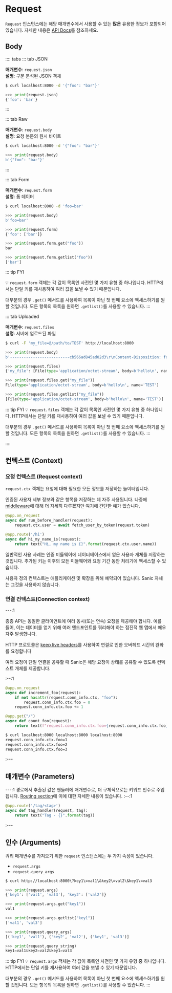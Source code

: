 # Request

`Request` 인스턴스에는 해당 매개변수에서 사용할 수 있는 **많은** 유용한 정보가 포함되어 있습니다. 자세한 내용은 [API Docs](https://sanic.readthedocs.io/)를 참조하세요.

## Body

:::: tabs
::: tab JSON

**매개변수**: `request.json`  
**설명**: 구문 분석된 JSON 객체

```bash
$ curl localhost:8000 -d '{"foo": "bar"}'
```

```python
>>> print(request.json)
{'foo': 'bar'}
```
:::

::: tab Raw

**매개변수**: `request.body`  
**설명**: 요청 본문의 원시 바이트

```bash
$ curl localhost:8000 -d '{"foo": "bar"}'
```

```python
>>> print(request.body)
b'{"foo": "bar"}'
```
:::

::: tab Form

**매개변수**: `request.form`  
**설명**: 폼 데이터

```bash
$ curl localhost:8000 -d 'foo=bar'
```

```python
>>> print(request.body)
b'foo=bar'

>>> print(request.form)
{'foo': ['bar']}

>>> print(request.form.get("foo"))
bar

>>> print(request.form.getlist("foo"))
['bar']
```

::: tip FYI

:bulb: `request.form` 객체는 각 값이 목록인 사전인 몇 가지 유형 중 하나입니다. HTTP에서는 단일 키를 재사용하여 여러 값을 보낼 수 있기 때문입니다.  

대부분의 경우 `.get()` 메서드를 사용하여 목록이 아닌 첫 번째 요소에 액세스하기를 원할 것입니다. 모든 항목의 목록을 원하면 `.getlist()`를 사용할 수 있습니다.
:::

::: tab Uploaded

**매개변수**: `request.files`  
**설명**: 서버에 업로드된 파일

```bash
$ curl -F 'my_file=@/path/to/TEST' http://localhost:8000
```

```python
>>> print(request.body)
b'--------------------------cb566ad845ad02d3\r\nContent-Disposition: form-data; name="my_file"; filename="TEST"\r\nContent-Type: application/octet-stream\r\n\r\nhello\n\r\n--------------------------cb566ad845ad02d3--\r\n'

>>> print(request.files)
{'my_file': [File(type='application/octet-stream', body=b'hello\n', name='TEST')]}

>>> print(request.files.get("my_file"))
File(type='application/octet-stream', body=b'hello\n', name='TEST')

>>> print(request.files.getlist("my_file"))
[File(type='application/octet-stream', body=b'hello\n', name='TEST')]
```
::: tip FYI
:bulb: `request.files` 객체는 각 값이 목록인 사전인 몇 가지 유형 중 하나입니다. HTTP에서는 단일 키를 재사용하여 여러 값을 보낼 수 있기 때문입니다.  

대부분의 경우 `.get()` 메서드를 사용하여 목록이 아닌 첫 번째 요소에 액세스하기를 원할 것입니다. 모든 항목의 목록을 원하면 `.getlist()`를 사용할 수 있습니다.
:::

::::

## 컨텍스트 (Context)

### 요청 컨텍스트 (Request context)

`request.ctx` 객체는 요청에 대해 필요한 모든 정보를 저장하는 놀이터입니다.

인증된 사용자 세부 정보와 같은 항목을 저장하는 데 자주 사용됩니다. 나중에 [middleware](./middleware.md)에 대해 더 자세히 다루겠지만 여기에 간단한 예가 있습니다.

```python
@app.on_request
async def run_before_handler(request):
    request.ctx.user = await fetch_user_by_token(request.token)

@app.route('/hi')
async def hi_my_name_is(request):
    return text("Hi, my name is {}".format(request.ctx.user.name))
```

일반적인 사용 사례는 인증 미들웨어에 데이터베이스에서 얻은 사용자 개체를 저장하는 것입니다. 추가된 키는 이후의 모든 미들웨어와 요청 기간 동안 처리기에 액세스할 수 있습니다.

사용자 정의 컨텍스트는 애플리케이션 및 확장을 위해 예약되어 있습니다. Sanic 자체는 그것을 사용하지 않습니다.

### 연결 컨텍스트(Connection context)

---:1

종종 API는 동일한 클라이언트에 여러 동시(또는 연속) 요청을 제공해야 합니다. 예를 들어, 이는 데이터를 얻기 위해 여러 엔드포인트를 쿼리해야 하는 점진적 웹 앱에서 매우 자주 발생합니다.

HTTP 프로토콜은 [keep live headers](../deployment/configuration.md#keep-alive-timeout)를 사용하여 연결로 인한 오버헤드 시간의 완화를 요청합니다

여러 요청이 단일 연결을 공유할 때 Sanic은 해당 요청이 상태를 공유할 수 있도록 컨텍스트 개체를 제공합니다.

:--:1
```python
@app.on_request
async def increment_foo(request):
    if not hasattr(request.conn_info.ctx, "foo"):
        request.conn_info.ctx.foo = 0
    request.conn_info.ctx.foo += 1

@app.get("/")
async def count_foo(request):
    return text(f"request.conn_info.ctx.foo={request.conn_info.ctx.foo}")
```

```bash
$ curl localhost:8000 localhost:8000 localhost:8000
request.conn_info.ctx.foo=1
request.conn_info.ctx.foo=2
request.conn_info.ctx.foo=3
```
:---

## 매개변수 (Parameters)

---:1
경로에서 추출된 값은 핸들러에 매개변수로, 더 구체적으로는 키워드 인수로 주입됩니다. [Routing section](./routing.md)에 이에 대한 자세한 내용이 있습니다.
:--:1
```python
@app.route('/tag/<tag>')
async def tag_handler(request, tag):
    return text("Tag - {}".format(tag))
```
:---


## 인수 (Arguments)

쿼리 매개변수를 가져오기 위한 `request` 인스턴스에는 두 가지 속성이 있습니다.

- `request.args`
- `request.query_args`

```bash
$ curl http://localhost:8000\?key1\=val1\&key2\=val2\&key1\=val3
```

```python
>>> print(request.args)
{'key1': ['val1', 'val3'], 'key2': ['val2']}

>>> print(request.args.get("key1"))
val1

>>> print(request.args.getlist("key1"))
['val1', 'val3']

>>> print(request.query_args)
[('key1', 'val1'), ('key2', 'val2'), ('key1', 'val3')]

>>> print(request.query_string)
key1=val1&key2=val2&key1=val3

```

::: tip FYI
:bulb: `request.args` 객체는 각 값이 목록인 사전인 몇 가지 유형 중 하나입니다. HTTP에서는 단일 키를 재사용하여 여러 값을 보낼 수 있기 때문입니다.  

대부분의 경우 `.get()` 메서드를 사용하여 목록이 아닌 첫 번째 요소에 액세스하기를 원할 것입니다. 모든 항목의 목록을 원하면 `.getlist()`를 사용할 수 있습니다.
:::
